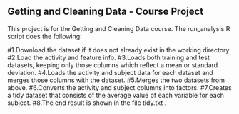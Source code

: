 ## Getting and Cleaning Data - Course Project

This project is for the Getting and Cleaning Data course. The run_analysis.R script does the following:

#1.Download the dataset if it does not already exist in the working directory.
#2.Load the activity and feature info.
#3.Loads both training and test datasets, keeping only those columns which reflect a mean or standard deviation.
#4.Loads the activity and subject data for each dataset and merges those columns with the dataset.
#5.Merges the two datasets from above.
#6.Converts the  activity  and  subject columns into factors.
#7.Creates a tidy dataset that consists of the average value of each variable for each subject.
#8.The end result is shown in the file  tidy.txt .

